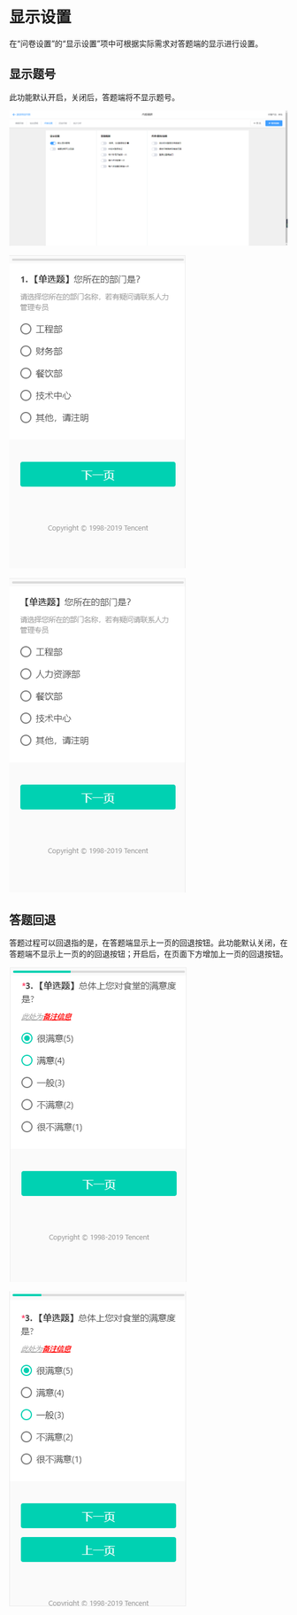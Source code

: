 # 显示设置

在“问卷设置”的“显示设置”项中可根据实际需求对答题端的显示进行设置。

## 显示题号

此功能默认开启，关闭后，答题端将不显示题号。

![&#x9ED8;&#x8BA4;&#x663E;&#x793A;&#x9898;&#x53F7;](../../.gitbook/assets/image%20%28261%29.png)

![&#x7B54;&#x9898;&#x7AEF;-&#x9ED8;&#x8BA4;&#x663E;&#x793A;&#x9898;&#x53F7;&#x529F;&#x80FD;&#x5F00;&#x542F;](../../.gitbook/assets/image%20%28284%29.png)

![&#x7B54;&#x9898;&#x7AEF;-&#x9ED8;&#x8BA4;&#x663E;&#x793A;&#x9898;&#x53F7;&#x529F;&#x80FD;&#x5173;&#x95ED;](../../.gitbook/assets/image%20%28238%29.png)

## 答题回退

答题过程可以回退指的是，在答题端显示上一页的回退按钮。此功能默认关闭，在答题端不显示上一页的的回退按钮；开启后，在页面下方增加上一页的回退按钮。

![&#x7B54;&#x9898;&#x7AEF;-&#x4E0D;&#x652F;&#x6301;&#x56DE;&#x9000;](../../.gitbook/assets/image%20%28278%29.png)

![&#x7B54;&#x9898;&#x7AEF;-&#x7B54;&#x9898;&#x8FC7;&#x7A0B;&#x53EF;&#x4EE5;&#x56DE;&#x9000;](../../.gitbook/assets/image%20%28142%29.png)





